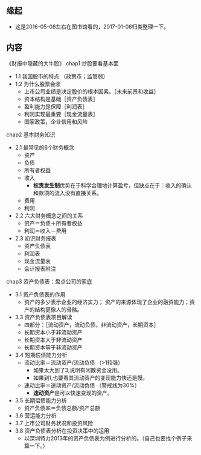 ##   缘起
+ 这是2016-05-08左右在图书馆看的，2017-01-08归类整理一下。

##  内容
《财报中隐藏的大牛股》
chap1 炒股要看基本面

+ 1.1 我国股市的特点 （政策市；监管弱）
+ 1.2 为什么股票会涨
	+ 上市公司业绩是决定股价的根本因素。［未来前景和收益］
	+ 资本结构是基础［资产负债表］
	+ 盈利能力是保障［利润表］
	+ 利润实现最重要［现金流量表］
	+ 国家政策，企业信用和风险

	
chap2 基本财务知识

+ 2.1 最常见的6个财务概念
	+ 资产
	+ 负债
	+ 所有者权益
	+ 收入
		+ **权责发生制**优势在于科学合理地计算盈亏，但缺点在于：收入的确认和款项的流入没有直接关系。	
	+ 费用
	+ 利润
+ 2.2 六大财务概念之间的关系
	+ 资产＝负债＋所有者权益
	+ 利润＝收入－费用
+  2.3 初识财务报表
	+ 资产负债表
	+ 利润表
	+ 现金流量表
	+ 会计报表附注   

	
chap3 资产负债表：盘点公司的家底

+ 3.1 资产负债表的作用
	+ 资产的多少表示企业的经济实力； 资产的来源体现了企业的融资能力；资产的结构更像人的骨骼。	
+ 3.3 资产负债表项目解读
	+  四部分：［流动资产，流动负债，非流动资产，长期资本］ 
	+  长期资本小于非流动资产
	+  长期资本大于非流动资产
	+  长期资本等于非流动资产	
+ 3.4 短期偿债能力分析
	+ 流动比率＝流动资产/流动负债 （>1较强）
		+ 如果太大到了3,说明有闲散资金没用。
		+ 如果到1,也要看其流动资产的变现能力快还是慢。
	+ 速动比率＝速动资产/流动负债 （警戒线为30%）
		+ **速动资产**是可以快速变现的资产。  
+ 3.5 长期偿债能力分析
	+ 资产负债率＝负债总额/资产总额
+ 3.6 营运能力分析
+ 3.7 上市公司财务状况和投资风险
+ 3.8 资产负债表分析在投资决策中的运用	
	+ 以深圳特力2013年的资产负债表为例进行分析的。（自己也要找个例子来算一下。）